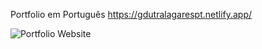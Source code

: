 Portfolio em Português
https://gdutralagarespt.netlify.app/

![Portfolio Website](https://github.com/gdutralagares/portfolio-port/assets/61439293/8333b833-73e6-4300-9c6d-288c6100c6c2)
